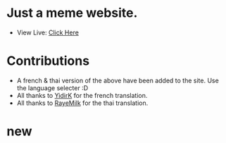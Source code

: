 # Just a meme website. 
- View Live: [Click Here](https://aayush-683.github.io/will-you-be-my-valentine/)

# Contributions
- A french & thai version of the above have been added to the site. Use the language selecter :D
- All thanks to [YidirK](https://github.com/YidirK) for the french translation.
- All thanks to [RayeMilk](https://github.com/RayeMilk) for the thai translation.
# new
